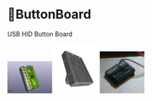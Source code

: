 # 🔴ButtonBoard
USB HID Button Board

<img width="20%" src="https://raw.githubusercontent.com/ideafablabs/ButtonBoard/main/kicad/Button_Board.jpg">
<img width="20%" src="https://raw.githubusercontent.com/ideafablabs/ButtonBoard/main/case/case2.png">
<img width="20%" src="https://raw.githubusercontent.com/ideafablabs/ButtonBoard/main/fini.jpg">
